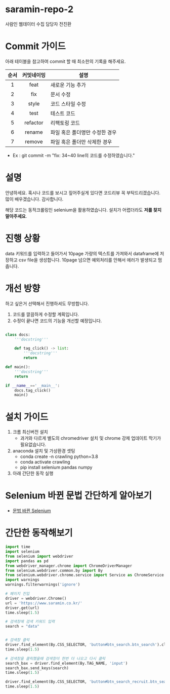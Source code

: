 # saramin-repo-2
사람인 웹데이터 수집 담당자 전진환


# Commit 가이드
아래 테이블을 참고하여 commit 할 때 최소한의 기록을 해주세요.

|순서|커밋네이밍|설명|
|:---:|:---:|---|
|1|feat|새로운 기능 추가|
|2|fix|문서 수정|
|3|style|코드 스타일 수정|
|4|test|테스트 코드|
|5|refactor|리팩토링 코드|
|6|rename|파일 혹은 폴더명만 수정한 경우|
|7|remove|파일 혹은 폴더만 삭제한 경우|

- Ex : git commit -m "fix: 34~40 line의 코드를 수정하였습니다."

# 설명  
안녕하세요. 혹시나 코드를 보시고 짚어주실게 있다면 코드리뷰 꼭 부탁드리겠습니다. 많이 배우겠습니다. 감사합니다.

해당 코드는 동적크롤링인 selenium을 활용하였습니다.
설치가 어렵더라도 **저를 찾지 말아주세요**.

# 진행 상황
data 키워드를 입력하고 들어가서 10page 가량의 텍스트를 가져와서 dataframe에 저장하고 csv file을 생성합니다.
10page 넘으면 예외처리를 안해서 에러가 발생되고 멈춥니다.

# 개선 방향
하고 싶은거 선택해서 진행하셔도 무방합니다.
1. 코드를 깔끔하게 수정할 계획입니다. 
2. 수정이 끝나면 코드의 기능을 개선할 예정입니다.

```python

class docs:
    '''docstring'''

    def tag_click() -> list:
        '''docstring'''
        return

def main():
    '''docstring'''
    return

if __name__=='__main__':
    docs.tag_click()
    main()

```

# 설치 가이드
1. 크롬 최신버전 설치
    - 과거와 다르게 별도의 chromedriver 설치 및 chrome 강제 업데이트 막기가 필요없습니다.
2. anaconda 설치 및 가상환경 셋팅
    - conda create -n crawling python=3.8
    - conda activate crawling
    - pip install selenium pandas numpy
3. 아래 간단한 동작 실행

# Selenium 바뀐 문법 간단하게 알아보기
- [문법 바뀐 Selenium](https://velog.io/@bbhaunt/%EB%AC%B8%EB%B2%95-%EB%B0%94%EB%80%90-selenium)


# 간단한 동작해보기

```python
import time
import selenium
from selenium import webdriver
import pandas as pd
from webdriver_manager.chrome import ChromeDriverManager
from selenium.webdriver.common.by import By
from selenium.webdriver.chrome.service import Service as ChromeService
import warnings
warnings.filterwarnings('ignore')

# 페이지 진입
driver = webdriver.Chrome()
url = 'https://www.saramin.co.kr/'
driver.get(url)
time.sleep(1.5)

# 검색창에 검색 키워드 입력
search = "data"


# 검색창 클릭
driver.find_element(By.CSS_SELECTOR, 'button#btn_search.btn_search').click()
time.sleep(1.5)

# 검색창을 클릭했을때 검색창이 한번 더 나오고 다시 클릭
search_bax = driver.find_element(By.TAG_NAME, 'input')
search_bax.send_keys(search)
time.sleep(1.5)

driver.find_element(By.CSS_SELECTOR, 'button#btn_search_recruit.btn_search').click()
time.sleep(1.5)
```